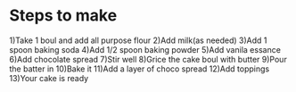 # Steps to make
1)Take 1 boul and add all purpose flour
2)Add milk(as needed)
3)Add 1 spoon baking soda
4)Add 1/2 spoon baking powder
5)Add vanila essance
6)Add chocolate spread
7)Stir well
8)Grice the cake boul with butter
9)Pour the batter in 
10)Bake it
11)Add a layer of choco spread
12)Add toppings
13)Your cake is ready
